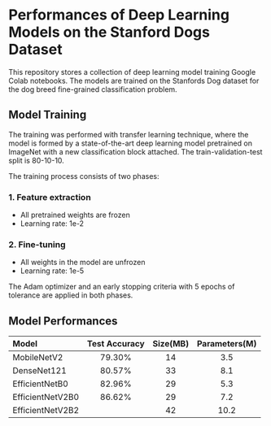 # Performances of Deep Learning Models on the Stanford Dogs Dataset

This repository stores a collection of deep learning model training Google Colab notebooks. The models are trained on the Stanfords Dog dataset for the dog breed fine-grained classification problem.

## Model Training
The training was performed with transfer learning technique, where the model is formed by a state-of-the-art deep learning model pretrained on ImageNet with a new classification block attached. The train-validation-test split is 80-10-10.

The training process consists of two phases: 
### 1. Feature extraction
* All pretrained weights are frozen
* Learning rate: 1e-2

### 2. Fine-tuning
* All weights in the model are unfrozen
* Learning rate: 1e-5

The Adam optimizer and an early stopping criteria with 5 epochs of tolerance are applied in both phases.

## Model Performances
|Model|Test Accuracy|Size(MB)|Parameters(M)|
|:---   | :---: |:---: |:---: |
|MobileNetV2|79.30%|14|3.5|
|DenseNet121|80.57%|33|8.1|
|EfficientNetB0|82.96%|29|5.3|
|EfficientNetV2B0|86.62%|29|7.2|
|EfficientNetV2B2||42|10.2|
